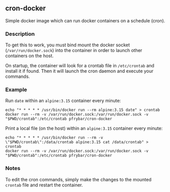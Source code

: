 ## cron-docker

Simple docker image which can run docker containers on a schedule (cron).

### Description

To get this to work, you must bind mount the docker socket (`/var/run/docker.sock`)
into the container in order to launch other containers on the host.

On startup, the container will look for a crontab file in `/etc/crontab` and
install it if found. Then it will launch the cron daemon and execute your commands.

### Example

Run `date` within an `alpine:3.15` container every minute:
```
echo "* * * * * /usr/bin/docker run --rm alpine:3.15 date" > crontab
docker run --rm -v /var/run/docker.sock:/var/run/docker.sock -v "$PWD/crontab":/etc/crontab pfrybar/cron-docker
```

Print a local file (on the host) within an `alpine:3.15` container every minute:
```
echo "* * * * * /usr/bin/docker run --rm -v \"$PWD/crontab\":/data/crontab alpine:3.15 cat /data/crontab" > crontab
docker run --rm -v /var/run/docker.sock:/var/run/docker.sock -v "$PWD/crontab":/etc/crontab pfrybar/cron-docker
```

### Notes

To edit the cron commands, simply make the changes to the mounted `crontab` file and restart the container.
